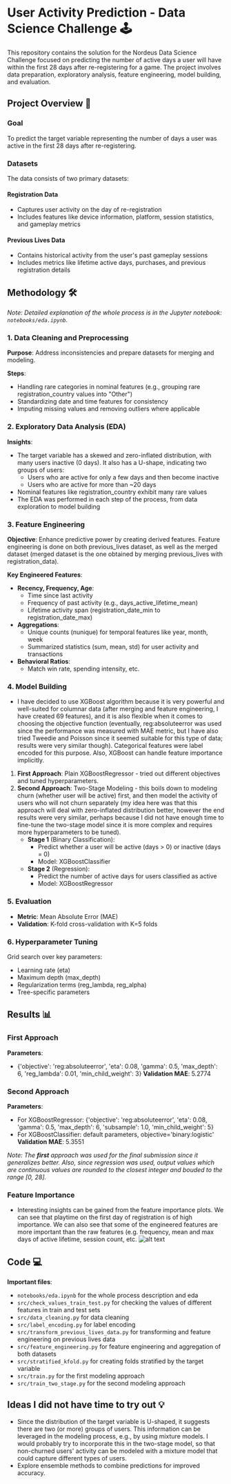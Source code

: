 # User Activity Prediction - Data Science Challenge 🕹️

This repository contains the solution for the Nordeus Data Science Challenge focused on predicting the number of active days a user will have within the first 28 days after re-registering for a game. The project involves data preparation, exploratory analysis, feature engineering, model building, and evaluation.

## Project Overview 🎯

### Goal
To predict the target variable representing the number of days a user was active in the first 28 days after re-registering.

### Datasets
The data consists of two primary datasets:

#### Registration Data
- Captures user activity on the day of re-registration
- Includes features like device information, platform, session statistics, and gameplay metrics

#### Previous Lives Data
- Contains historical activity from the user's past gameplay sessions
- Includes metrics like lifetime active days, purchases, and previous registration details

## Methodology 🛠️

*Note: Detailed explanation of the whole process is in the Jupyter notebook: `notebooks/eda.ipynb`.*

### 1. Data Cleaning and Preprocessing
**Purpose**: Address inconsistencies and prepare datasets for merging and modeling.

**Steps**:
- Handling rare categories in nominal features (e.g., grouping rare registration_country values into "Other")
- Standardizing date and time features for consistency
- Imputing missing values and removing outliers where applicable

### 2. Exploratory Data Analysis (EDA)
**Insights**:
- The target variable has a skewed and zero-inflated distribution, with many users inactive (0 days). It also has a U-shape, indicating two groups of users:
  - Users who are active for only a few days and then become inactive
  - Users who are active for more than ~20 days
- Nominal features like registration_country exhibit many rare values
- The EDA was performed in each step of the process, from data exploration to model building

### 3. Feature Engineering
**Objective**: Enhance predictive power by creating derived features. Feature engineering is done on both previous_lives dataset, as well as the merged dataset (merged dataset is the one obtained by merging previous_lives with registration_data).

**Key Engineered Features**:
- **Recency, Frequency, Age**:
  - Time since last activity
  - Frequency of past activity (e.g., days_active_lifetime_mean)
  - Lifetime activity span (registration_date_min to registration_date_max)
- **Aggregations**:
  - Unique counts (nunique) for temporal features like year, month, week
  - Summarized statistics (sum, mean, std) for user activity and transactions
- **Behavioral Ratios**:
  - Match win rate, spending intensity, etc.

### 4. Model Building
- I have decided to use XGBoost algorithm because it is very powerful and well-suited for columnar data (after merging and feature engineering, I have created 69 features), and it is also flexible when it comes to choosing the objective function (eventually, reg:absoluteerror was used since the performance was measured with MAE metric, but I have also tried Tweedie and Poisson since it seemed suitable for this type of data; results were very similar though). Categorical features were label encoded for this purpose. Also, XGBoost can handle feature importance implicitly.
  
1. **First Approach**: Plain XGBoostRegressor - tried out different objectives and tuned hyperparameters.
2. **Second Approach**: Two-Stage Modeling - this boils down to modeling churn (whether user will be active) first, and then model the activity of users who will not churn separately (my idea here was that this approach will deal with zero-inflated distribution better, however the end results were very similar, perhaps because I did not have enough time to fine-tune the two-stage model since it is more complex and requires more hyperparameters to be tuned).
   - **Stage 1** (Binary Classification):
     - Predict whether a user will be active (days > 0) or inactive (days = 0)
     - Model: XGBoostClassifier
   - **Stage 2** (Regression):
     - Predict the number of active days for users classified as active
     - Model: XGBoostRegressor

### 5. Evaluation
- **Metric**: Mean Absolute Error (MAE)
- **Validation**: K-fold cross-validation with K=5 folds

### 6. Hyperparameter Tuning
Grid search over key parameters:
- Learning rate (eta)
- Maximum depth (max_depth)
- Regularization terms (reg_lambda, reg_alpha)
- Tree-specific parameters

## Results 📊

### First Approach
**Parameters**:
- {'objective': 'reg:absoluteerror', 'eta': 0.08, 'gamma': 0.5, 'max_depth': 6, 'reg_lambda': 0.01, 'min_child_weight': 3}
**Validation MAE**: 5.2774

### Second Approach
**Parameters**:
- For XGBoostRegressor: {'objective': 'reg:absoluteerror', 'eta': 0.08, 'gamma': 0.5, 'max_depth': 6, 'subsample': 1.0, 'min_child_weight': 5}
- For XGBoostClassifier: default parameters, objective='binary:logistic'
**Validation MAE**: 5.3551

*Note: The **first** approach was used for the final submission since it generalizes better. Also, since regression was used, output values which are continuous values are rounded to the closest integer and bouded to the range [0, 28].*

### Feature Importance
- Interesting insights can be gained from the feature importance plots. We can see that playtime on the first day of registration is of high importance. We can also see that some of the engineered features are more important than the raw features (e.g. frequency, mean and max days of active lifetime, session count, etc.
![alt text](feature_importance.png)

## Code 💻
**Important files**:
- `notebooks/eda.ipynb` for the whole process description and eda
- `src/check_values_train_test.py` for checking the values of different features in train and test sets
- `src/data_cleaning.py` for data cleaning
- `src/label_encoding.py` for label encoding
- `src/transform_previous_lives_data.py` for transforming and feature engineering on previous lives data
- `src/feature_engineering.py` for feature engineering and aggregation of both datasets
- `src/stratified_kfold.py` for creating folds stratified by the target variable
- `src/train.py` for the first modeling approach
- `src/train_two_stage.py` for the second modeling approach

## Ideas I did not have time to try out 💡
- Since the distribution of the target variable is U-shaped, it suggests there are two (or more) groups of users. This information can be leveraged in the modeling process, e.g., by using mixture models. I would probably try to incorporate this in the two-stage model, so that non-churned users' activity can be modeled with a mixture model that could capture different types of users.
- Explore ensemble methods to combine predictions for improved accuracy.
